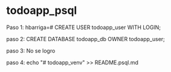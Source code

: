 # todoapp_psql

Paso 1: hbarriga=# CREATE USER todoapp_user WITH LOGIN;

paso 2: CREATE DATABASE todoapp_db OWNER todoapp_user;

paso 3: No se logro

paso 4: echo "# todoapp_venv" >> README.psql.md


